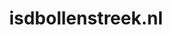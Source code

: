 ---
layout: post
title:  "isdbollenstreek.nl"
internal_url:  "/dutchgov/isdbollenstreek.nl.html"
subdomains_count: 12
all_subdomains_count: 14
urls_count: 5
ssl_rank: 0
http_rank: 72.6
url_link: /data/isdbollenstreek.nl/urls.txt
all_subdomains_link: /data/isdbollenstreek.nl/all_subdomains.txt
subdomains_link: /data/isdbollenstreek.nl/subdomains.txt
categories: dutchgov
---